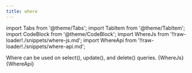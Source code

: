 ```yaml
---
title: where
---
```


import Tabs from '@theme/Tabs';
import TabItem from '@theme/TabItem';
import CodeBlock from '@theme/CodeBlock';
import WhereJs from '!!raw-loader!./snippets/where-js.md';
import WhereApi from '!!raw-loader!./snippets/where-api.md';

Where can be used on select(), update(), and delete() queries.
<Tabs>
  <TabItem value="javascript" label="Javascript" default>
    <CodeBlock className="language-jsx">
      {WhereJs}
    </CodeBlock>
  </TabItem>
  <TabItem value="API" label="API">
    <CodeBlock className="language-jsx" title="[GET]">
      {WhereApi}
    </CodeBlock>
  </TabItem>
</Tabs>
